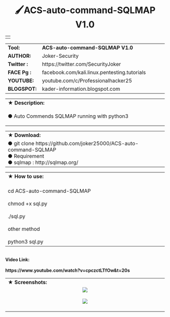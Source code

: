 <html>
<body>
<h1 align="center">🖌ACS-auto-command-SQLMAP V1.0</h1>
<p align="center"> <b> <brة </b></p>
<table border="0" cellpadding="2" cellspacing="2" width="100%">
  <tr>
    <td align="center"><b>
    </b></td>
  </tr>
</table>
<table border="0" cellpadding="0" cellspacing="2" width="100%">
  <tr>
    <td width="100px" class="main2"><b>Tool:</b></td>
    <td width="780px" class="main2"><b>ACS-auto-command-SQLMAP V1.0</b></td>
 
  <tr>
    <td width="100px" class="main2"><b>AUTHOR:</b></td><td width="780px">Joker-Security</td>
  </tr>
  <tr>
    <td width="100px" class="main2"><b> Twitter :</b></td><td width="780px">https://twitter.com/SecurityJoker</td>
  </tr>
  <tr>
    <td width="100px" class="main2"><b>FACE Pg :</b></td><td>facebook.com/kali.linux.pentesting.tutorials </td>
  </tr>
  <tr>
    <td width="100px" class="main2"><b>YOUTUBE:</b></td><td>youtube.com/c/Professionalhacker25</td>
  
  <tr>
    <td width="100px" class="main2"><b>BLOGSPOT:</b></td><td>kader-information.blogspot.com</td>
  </tr>
</table>
<table border="0" cellpadding="2" cellspacing="5" width="100%">
  <tr>
    <td class="main3">&#9733; <b>Description:</b></td>
  </tr>
  <tr>
    <td class="main" width="890px"><p>&#x25cf; Auto Commends SQLMAP running with python3
<br />
    </table>

<table border="0" cellpadding="2" cellspacing="5" width="100%">
  <tr>
    <td class="main3" width="890px">&#9733; <b>Download:</b></td>
  </tr>
  <tr>
    <td class="main">
      &#x25cf; git clone https://github.com/joker25000/ACS-auto-command-SQLMAP <br/>
      &#x25cf; Requirement <br/>
      &#x25cf; sqlmap : http://sqlmap.org/<br/>
    </td>

</table>
<table border="0" cellpadding="2" cellspacing="5" width="100%">
  <tr>
    <td class="main3" width="890px">&#9733; <b>How to use:</b></td>
  </tr>
  <tr>
    <td class="main"> <br>cd ACS-auto-command-SQLMAP<br/> <br>chmod +x sql.py<br/> <br>./sql.py<br/> <br>other method<br/><br>python3 sql.py<br/> </td>
  </tr>
</table>
<tr>
    <td class="main"> <br>Video Link:<br/> <br>https://www.youtube.com/watch?v=cpczctLTfOw&t=20s<br/>  </td>
  </tr>
</table>

<table border="0" cellpadding="2" cellspacing="5" width="100%">
  <tr>
    <td class="main3">&#9733; <b>Screenshots:</b></td>
  </tr>
  <tr>
    <td align="center" width="890px">
    <img src="http://i.imgur.com/OfkEBpu.png" /> <br/><br/>
    <img src="http://i.imgur.com/4146mhy.png" /> <br/><br/>
    </td>
  </tr>
</table> 
</body>
</html>



